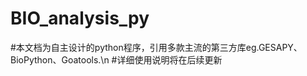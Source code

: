 # **BIO_analysis_py**
#本文档为自主设计的python程序，引用多款主流的第三方库eg.GESAPY、BioPython、Goatools.\n
#详细使用说明将在后续更新
#
